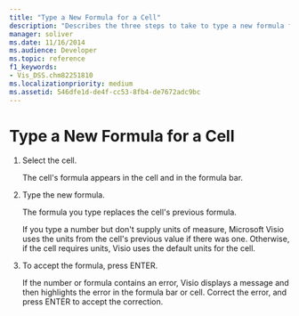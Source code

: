```yaml
---
title: "Type a New Formula for a Cell"
description: "Describes the three steps to take to type a new formula for a cell in Microsoft Visio, including how to resolve an error."
manager: soliver
ms.date: 11/16/2014
ms.audience: Developer
ms.topic: reference
f1_keywords:
- Vis_DSS.chm82251810
ms.localizationpriority: medium
ms.assetid: 546dfe1d-de4f-cc53-8fb4-de7672adc9bc
---
```


# Type a New Formula for a Cell

1. Select the cell.
    
    The cell's formula appears in the cell and in the formula bar.
    
2. Type the new formula.
    
    The formula you type replaces the cell's previous formula.
    
    If you type a number but don't supply units of measure, Microsoft Visio uses the units from the cell's previous value if there was one. Otherwise, if the cell requires units, Visio uses the default units for the cell.
    
3. To accept the formula, press ENTER.
    
    If the number or formula contains an error, Visio displays a message and then highlights the error in the formula bar or cell. Correct the error, and press ENTER to accept the correction.
    

